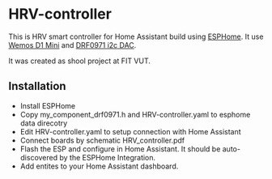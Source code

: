 # HRV-controller
This is HRV smart controller for Home Assistant build using [ESPHome](https://esphome.io/). It use [Wemos D1 Mini](http://ihormelnyk.com/opentherm_adapter) and [DRF0971 i2c DAC](https://wiki.dfrobot.com/SKU_DFR0971_2_Channel_I2C_0_10V_DAC_Modul).

It was created as shool project at FIT VUT.

## Installation
- Install ESPHome
- Copy my_component_drf0971.h and HRV-controller.yaml to esphome data direcotry
- Edit HRV-controller.yaml to setup connection with Home Assistant
- Connect boards by schematic HRV_controller.pdf
- Flash the ESP and configure in Home Assistant. It should be auto-discovered by the ESPHome Integration.
- Add entites to your Home Assistant dashboard.

